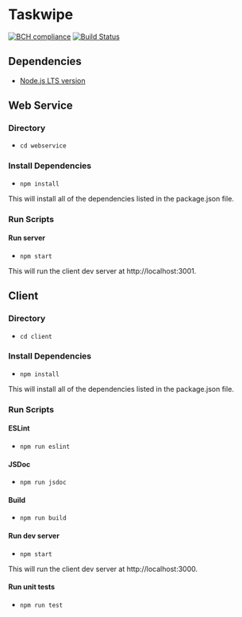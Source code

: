 # Taskwipe

[![BCH compliance](https://bettercodehub.com/edge/badge/merekorlowski/taskwipe?branch=dev)](https://bettercodehub.com/)
[![Build Status](https://travis-ci.org/merekorlowski/taskwipe.svg?branch=dev)](https://travis-ci.org/merekorlowski/taskwipe)

## Dependencies

* [Node.js LTS version](https://nodejs.org/en/)

## Web Service

### Directory

* `cd webservice`

### Install Dependencies

* `npm install`

This will install all of the dependencies listed in the package.json file.

### Run Scripts

#### Run server

* `npm start`

This will run the client dev server at http://localhost:3001.

## Client

### Directory

* `cd client`

### Install Dependencies

* `npm install`

This will install all of the dependencies listed in the package.json file.

### Run Scripts

#### ESLint

* `npm run eslint`

#### JSDoc

* `npm run jsdoc`

#### Build

* `npm run build`

#### Run dev server

* `npm start`

This will run the client dev server at http://localhost:3000.

#### Run unit tests

* `npm run test`
